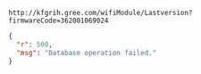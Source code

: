 `http://kfgrih.gree.com/wifiModule/Lastversion?firmwareCode=362001069024`

```json
{
  "r": 500,
  "msg": "Database operation failed."
}
```